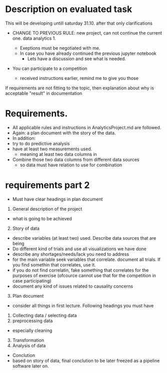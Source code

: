 # Description on evaluated task
This will be developing untill saturday 31.10. after that only clarifications

* CHANGE TO PREVIOUS RULE: new project, can not continue the current one. data analytics 1. 
  * Exeptions must be negotiated with me.
  * In case you have already continued the previous jupyter notebook
    * Lets have a discussion and see what is needed. 

* You can participate to a competition
  * received instructions earlier, remind me to give you those

If requirements are not fitting to the topic, then explanation about why is acceptable "result" in documentation


# Requirements.
* All applicable rules and instructions in AnalyticsProject.md are followed.   
* Again: a plan document with the story of the data. 
* In addition:
* try to do predictive analysis
* have at least two measurements used.
  * meaning at least two data columns in 
* Combine those two data columns from different data sources
  * so data must have relation to use for combination 

# requirements part 2
* Must have clear headings in plan document
1. General description of the project
  * what is going to be achieved
2. Story of data
  * describe variables (at least two) used. Describe data sources that are being 
  * Do different kind of trials and use all visualizations we have done
  * describe any shortages/needs/lack you need to address 
  * for the main variable seek variables that correlate. document all trials. If you find somethin that correlates, use it. 
  * if you do not find correlatin, fake something that correlates for the purposes of exercise (ofcource cannot use that for the competition in case participating)
  * document any kind of issues related to causality concerns
  
3. Plan document
* consider all things in first lecture. Following headings you must have
1. Collecting data / selecting data
2. preprocessing data
  * especially cleaning
3.  Transformation
4.  Analysis of data
  * Conclution
  * based on story of data, final conclution to be later freezed as a pipeline software later on. 
  



